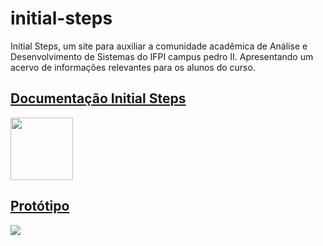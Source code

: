# initial-steps
Initial Steps, um site para auxiliar a comunidade acadêmica de Análise e Desenvolvimento de Sistemas do IFPI campus pedro II. Apresentando um acervo de informações relevantes para os alunos do curso.

## [Documentação Initial Steps](https://docs.google.com/document/d/1e1JojwD7NcnIZUNAzln7l-Hwox9T5RRckCzKkE8QcfE/edit?usp=sharing)

<img src="https://github.com/Fabricio-Andrade-Sousa/initial-steps/assets/131885041/32f2f88f-92bb-4010-bc78-88a005099a3b" height="100px">

## [Protótipo](https://www.figma.com/proto/o4UQb4GAxl16R7uEpAEk9X/Untitled?type=design&node-id=2-4&t=GGnjk8LkVua0ID5n-0&scaling=scale-down-width&page-id=0%3A1&starting-point-node-id=145%3A102)
<img src="https://projetoinitialsteps.infinityfreeapp.com/site/images/d1f3e336-f027-4fcc-94e7-03badc6e1ea6.png" >
